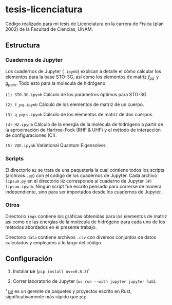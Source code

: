 # tesis-licenciatura

Código realizado para mi tesis de Licenciatura en la carrera de Física (plan 2002) de la Facultad de Ciencias, UNAM.

## Estructura

### Cuadernos de Jupyter

Los cuadernos de Jupyter (`.ipynb`) explican a detalle el cómo calcular los elementos para la base STO-3G, así como los elementos de matriz $f_{pq}\,$ y $\,g_{pqrs}$. Todo esto para la molécula de hidrógeno.

`(1) STO-3G.ipynb` Cálculo de los parámetros óptimos para STO-3G.

`(2) f_pq.ipynb` Cálculo de los elementos de matriz de un cuerpo.

`(3) g_pqrs.ipynb` Cálculo de los elementos de matriz de dos cuerpos.

`(4) H2.ipynb` Cálculo de la energía de la molécula de hidrógeno a partir de la aproximación de Hartree-Fock (RHF & UHF) y el método de interacción de configuraciones (CI).

`(5) VQE.ipynb` Variational Quantum Eigensolver.

### Scripts

El directorio `H2` se trata de una paquetería la cual contiene todos los scripts (archivos `.py`) con el código de los cuadernos de Jupyter. Cada archivo `lipsum.py` en el directorio `H2` corresponde al cuaderno de Jupyter `(#) lipsum.ipynb`. Ningún script fue escrito pensado para correrse de manera independiente, sino para ser importados desde los cuadernos de Jupyter.

### Otros

Directorio `imgs` contiene los gráficas obtenidas para los elementos de matriz así como de las energías de la molécula de hidrógeno para cada uno de los métodos abordados en el presente trabajo.

Directorio `data` contiene archivos `.csv` con diversos conjuntos de datos calculados y empleados a lo largo del código.

## Configuración

1. Instalar **uv** (`pip install uv==0.8.3`)¹

2. Correr laboratorio de Jupyter (`uv run --with jupyter jupyter lab`).

¹ [uv](https://docs.astral.sh/uv/) es un gerente de paquetes y proyectos escrito en Rust, significativamente más rápido que `pip`.